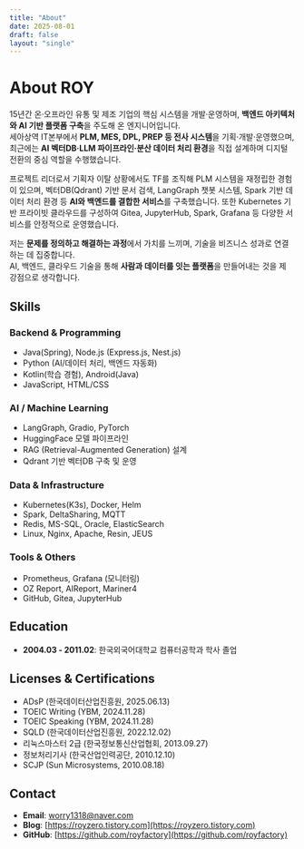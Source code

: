```yaml
---
title: "About"
date: 2025-08-01
draft: false
layout: "single"
---
```


# About ROY

15년간 온·오프라인 유통 및 제조 기업의 핵심 시스템을 개발·운영하며, **백엔드 아키텍처와 AI 기반 플랫폼 구축**을 주도해 온 엔지니어입니다.  
세아상역 IT본부에서 **PLM, MES, DPL, PREP 등 전사 시스템**을 기획·개발·운영했으며, 최근에는 **AI 벡터DB·LLM 파이프라인·분산 데이터 처리 환경**을 직접 설계하며 디지털 전환의 중심 역할을 수행했습니다.

프로젝트 리더로서 기획자 이탈 상황에서도 TF를 조직해 PLM 시스템을 재정립한 경험이 있으며, 벡터DB(Qdrant) 기반 문서 검색, LangGraph 챗봇 시스템, Spark 기반 데이터 처리 환경 등 **AI와 백엔드를 결합한 서비스**를 구축했습니다.
또한 Kubernetes 기반 프라이빗 클라우드를 구성하여 Gitea, JupyterHub, Spark, Grafana 등 다양한 서비스를 안정적으로 운영했습니다.

저는 **문제를 정의하고 해결하는 과정**에서 가치를 느끼며, 기술을 비즈니스 성과로 연결하는 데 집중합니다.  
AI, 백엔드, 클라우드 기술을 통해 **사람과 데이터를 잇는 플랫폼**을 만들어내는 것을 제 강점으로 생각합니다.

## Skills

### Backend & Programming
- Java(Spring), Node.js (Express.js, Nest.js)
- Python (AI/데이터 처리, 백엔드 자동화)
- Kotlin(학습 경험), Android(Java)
- JavaScript, HTML/CSS

### AI / Machine Learning
- LangGraph, Gradio, PyTorch
- HuggingFace 모델 파이프라인
- RAG (Retrieval-Augmented Generation) 설계
- Qdrant 기반 벡터DB 구축 및 운영

### Data & Infrastructure
- Kubernetes(K3s), Docker, Helm
- Spark, DeltaSharing, MQTT
- Redis, MS-SQL, Oracle, ElasticSearch
- Linux, Nginx, Apache, Resin, JEUS

### Tools & Others
- Prometheus, Grafana (모니터링)
- OZ Report, AIReport, Mariner4
- GitHub, Gitea, JupyterHub

## Education
- **2004.03 - 2011.02**: 한국외국어대학교 컴퓨터공학과 학사 졸업

## Licenses & Certifications
- ADsP (한국데이터산업진흥원, 2025.06.13)
- TOEIC Writing (YBM, 2024.11.28)
- TOEIC Speaking (YBM, 2024.11.28)
- SQLD (한국데이터산업진흥원, 2022.12.02)
- 리눅스마스터 2급 (한국정보통신산업협회, 2013.09.27)
- 정보처리기사 (한국산업인력공단, 2010.12.10)
- SCJP (Sun Microsystems, 2010.08.18)  

## Contact
- **Email**: worry1318@naver.com
- **Blog**: [https://royzero.tistory.com](https://royzero.tistory.com)
- **GitHub**: [https://github.com/royfactory](https://github.com/royfactory)